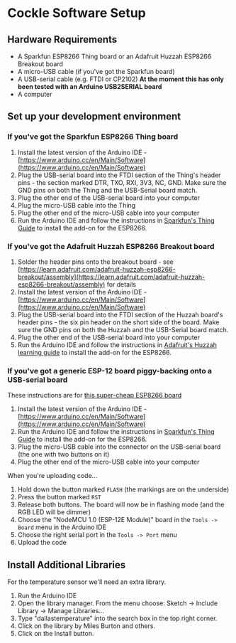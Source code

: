 # Cockle Software Setup

## Hardware Requirements

 * A Sparkfun ESP8266 Thing board or an Adafruit Huzzah ESP8266 Breakout board
 * A micro-USB cable (if you've got the Sparkfun board)
 * A USB-serial cable (e.g. FTDI or CP2102) **At the moment this has only been tested with an Arduino USB2SERIAL board**
 * A computer

## Set up your development environment

### If you've got the Sparkfun ESP8266 Thing board

 1. Install the latest version of the Arduino IDE - [https://www.arduino.cc/en/Main/Software](https://www.arduino.cc/en/Main/Software)
 1. Plug the USB-serial board into the FTDI section of the Thing's header pins - the section marked DTR, TXO, RXI, 3V3, NC, GND.  Make sure the GND pins on both the Thing and the USB-Serial board match.
 1. Plug the other end of the USB-serial board into your computer
 1. Plug the micro-USB cable into the Thing
 1. Plug the other end of the micro-USB cable into your computer
 1. Run the Arduino IDE and follow the instructions in [Sparkfun's Thing Guide](https://learn.sparkfun.com/tutorials/esp8266-thing-hookup-guide/installing-the-esp8266-arduino-addon) to install the add-on for the ESP8266.

### If you've got the Adafruit Huzzah ESP8266 Breakout board

 1. Solder the header pins onto the breakout board - see [https://learn.adafruit.com/adafruit-huzzah-esp8266-breakout/assembly](https://learn.adafruit.com/adafruit-huzzah-esp8266-breakout/assembly) for details
 1. Install the latest version of the Arduino IDE - [https://www.arduino.cc/en/Main/Software](https://www.arduino.cc/en/Main/Software)
 1. Plug the USB-serial board into the FTDI section of the Huzzah board's header pins - the six pin header on the short side of the board.  Make sure the GND pins on both the Huzzah and the USB-Serial board match.
 1. Plug the other end of the USB-serial board into your computer
 1. Run the Arduino IDE and follow the instructions in [Adafruit's Huzzah learning guide](https://learn.adafruit.com/adafruit-huzzah-esp8266-breakout/using-arduino-ide) to install the add-on for the ESP8266.

### If you've got a generic ESP-12 board piggy-backing onto a USB-serial board

These instructions are for [this super-cheap ESP8266 board](http://www.aliexpress.com/item/ESP8266-serial-WIFI-Witty-cloud-Development-Board-ESP-12F-module-MINI-nodemcu/32569199462.html)

 1. Install the latest version of the Arduino IDE - [https://www.arduino.cc/en/Main/Software](https://www.arduino.cc/en/Main/Software)
 1. Run the Arduino IDE and follow the instructions in [Sparkfun's Thing Guide](https://learn.sparkfun.com/tutorials/esp8266-thing-hookup-guide/installing-the-esp8266-arduino-addon) to install the add-on for the ESP8266.
 1. Plug the micro-USB cable into the connector on the USB-serial board (the one with two buttons on it)
 1. Plug the other end of the micro-USB cable into your computer

When you're uploading code...

 1. Hold down the button marked `FLASH` (the markings are on the underside)
 1. Press the button marked `RST`
 1. Release both buttons.  The board will now be in flashing mode (and the RGB LED will be dimmer)
 1. Choose the "NodeMCU 1.0 (ESP-12E Module)" board in the `Tools -> Board` menu in the Arduino IDE
 1. Choose the right serial port in the `Tools -> Port` menu
 1. Upload the code

## Install Additional Libraries

For the temperature sensor we'll need an extra library.

 1. Run the Arduino IDE
 1. Open the library manager.  From the menu choose:
     Sketch -> Include Library -> Manage Libraries...
 1. Type "dallastemperature" into the search box in the top right corner.
 1. Click on the library by Miles Burton and others.
 1. Click on the Install button.

